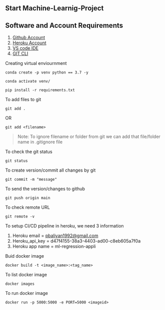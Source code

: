 ## Start Machine-Learnig-Project

## Software and Account Requirements

1. [Github Account](http://github.com)
2. [Heroku Account](https://dashboard.heroku.com)
3. [VS code IDE](https://code.visualstudio.com/download)
4. [GIT CLI](https://git-scm.com/downloads)


Creating virtual enviournment
```
conda create -p venv python == 3.7 -y 
```
```
conda activate venv/
```

```
pip install -r requirements.txt
```

To add files to git

```
git add .
```
OR 

```
git add <filename>
```

> Note: To ignore filename or folder from git we can add that file/folder name in .gitignore file


To check the git status 
```
git status
```

To create version/commit all changes by git 
```
git commit -m "message"
```

To send the version/changes to github
```
git push origin main
```

To check remote URL
```
git remote -v
```


To setup CI/CD pipeline in heroku, we need 3 information

1. Heroku email = pbaliyan1992@gmail.com
2. Heroku_api_key = d47f4155-38a3-4403-ad00-c8eb605a7f0a
3. Heroku app name = ml-regression-appli


Buid docker image 
```
docker build -t <image_name>:<tag_name>
```

To list docker image
```
docker images
```

To run docker image
```
docker run -p 5000:5000 -e PORT=5000 <imageid>
```